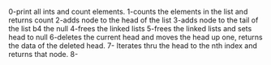 0-print all ints and count elements.
1-counts the elements in the list and returns count
2-adds node to the head  of the list
3-adds node to the tail of the list b4 the null
4-frees the linked lists
5-frees the linked lists and sets head to null
6-deletes the current head and moves the head up one, returns the data of the deleted head.
7- Iterates thru the head to the nth index and returns that node.
8-
